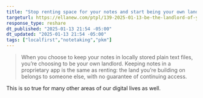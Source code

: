 ```yaml
---
title: "Stop renting space for your notes and start being your own landlord"
targeturl: https://ellanew.com/ptpl/139-2025-01-13-be-the-landlord-of-your-notes
response_type: reshare
dt_published: "2025-01-13 21:54 -05:00"
dt_updated: "2025-01-13 21:54 -05:00"
tags: ["localfirst","notetaking","pkm"]
---
```


> When you choose to keep your notes in locally stored plain text files, you’re choosing to be your own landlord. Keeping notes in a proprietary app is the same as renting: the land you’re building on belongs to someone else, with no guarantee of continuing access.

This is so true for many other areas of our digital lives as well.